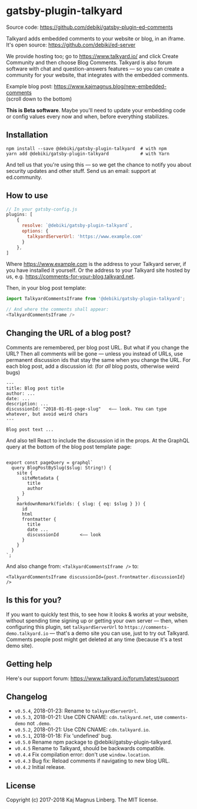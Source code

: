 gatsby-plugin-talkyard
=========================

Source code: https://github.com/debiki/gatsby-plugin-ed-comments  

Talkyard adds embedded comments to your website or blog, in an iframe. It's
open source: https://github.com/debiki/ed-server

We provide hosting too; go to https://www.talkyard.io/
and click Create Community and then choose Blog Comments.
Talkyard is also forum software with chat and question-answers features —
so you can create a community for your website, that integrates with the embedded comments.

Example blog post: https://www.kajmagnus.blog/new-embedded-comments  
(scroll down to the bottom)

**This is Beta software**. Maybe you'll need to update your embedding code or config values
every now and when, before everything stabilizes.


## Installation

```
npm install --save @debiki/gatsby-plugin-talkyard  # with npm
yarn add @debiki/gatsby-plugin-talkyard            # with Yarn
```

And tell us that you're using this — so we get the chance to notify you about security updates
and other stuff. Send us an email: support at ed.community.


## How to use

```javascript
// In your gatsby-config.js
plugins: [
    {
      resolve: `@debiki/gatsby-plugin-talkyard`,
      options: {
        talkyardServerUrl: 'https://www.example.com'
      }
    },
]
```

Where https://www.example.com is the address to your Talkyard server, if
you have installed it yourself. Or the address to your Talkyard site
hosted by us, e.g. https://comments-for-your-blog.talkyard.net.

Then, in your blog post template:

```javascript
import TalkyardCommentsIframe from '@debiki/gatsby-plugin-talkyard';

// And where the comments shall appear:
<TalkyardCommentsIframe />
```

## Changing the URL of a blog post?

Comments are remembered, per blog post URL. But what if you change the URL? Then
all comments will be gone — unless you instead of URLs, use permanent discussion ids
that stay the same when you change the URL.
For each blog post, add a discussion id: (for *all* blog posts, otherwise weird bugs)

    ---
    title: Blog post title
    author: ...
    date: ...
    description: ...
    discussionId: "2018-01-01-page-slug"   <—— look. You can type whatever, but avoid weird chars
    ---
    
    Blog post text ...

And also tell React to include the discussion id in the props. At the GraphQL query
at the bottom of the blog post template page:

```

export const pageQuery = graphql`
  query BlogPostBySlug($slug: String!) {
    site {
      siteMetadata {
        title
        author
      }
    }
    markdownRemark(fields: { slug: { eq: $slug } }) {
      id
      html
      frontmatter {
        title
        date ...
        discussionId        <—— look
      }
    }
  }
`;
```

And also change from: `<TalkyardCommentsIframe />`
to:

```
<TalkyardCommentsIframe discussionId={post.frontmatter.discussionId} />
```

## Is this for you?

If you want to quickly test this, to see how it looks & works at your website,
without spending time signing up or getting your own server
— then, when configuring this plugin, set
`talkyardServerUrl` to `https://comments-demo.talkyard.io`
— that's a demo site you can use, just to try out Talkyard.
Comments people post might get deleted at any time (because it's a test demo site).

## Getting help

Here's our support forum: https://www.talkyard.io/forum/latest/support


## Changelog

- `v0.5.4`, 2018-01-23: Rename to `talkyardServerUrl`.
- `v0.5.3`, 2018-01-21: Use CDN CNAME: `cdn.talkyard.net`, use `comments-demo` not `.demo`.
- `v0.5.2`, 2018-01-21: Use CDN CNAME: `cdn.talkyard.io`.
- `v0.5.1`, 2018-01-18: Fix 'undefined' bug.
- `v0.5.0` Rename npm package to @debiki/gatsby-plugin-talkyard.
- `v0.4.5` Rename to Talkyard, should be backwards compatible.
- `v0.4.4` Fix compilation error: don't use `window.location`.
- `v0.4.3` Bug fix: Reload comments if navigating to new blog URL.
- `v0.4.2` Initial release.

## License

Copyright (c) 2017-2018 Kaj Magnus Linberg.
The MIT license.

